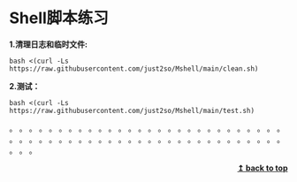<a name="top"></a>
# Shell脚本练习
**1.清理日志和临时文件:**            
```shell
bash <(curl -Ls https://raw.githubusercontent.com/just2so/Mshell/main/clean.sh)
```
**2.测试：**
```shell
bash <(curl -Ls https://raw.githubusercontent.com/just2so/Mshell/main/test.sh)
```
。
。
。
。
。
。
。
。
。
。
。
。
。
。
。
。
。
。
。
。
。
。
。
。
。
。
。
。
。
。
。
。
。
。
。
。
。
。
。
。
。
。
。
。
。
。
。
。
。
。
。
。
。
。
。
。
。
。
。
<div align="right">
    <b><a href="#top">↥ back to top</a></b>
</div>



